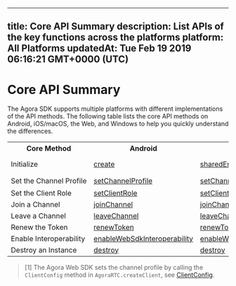 
---
title: Core API Summary
description: List APIs of the key functions across the platforms
platform: All Platforms
updatedAt: Tue Feb 19 2019 06:16:21 GMT+0000 (UTC)
---
# Core API Summary
The Agora SDK supports multiple platforms with different implementations of the API methods. The following table lists the core API methods on Android, iOS/macOS, the Web, and Windows to help you quickly understand the differences.

<table>
  <tr>
    <th>Core Method</th>
    <th>Android</th>
    <th>iOS/macOS</th>
    <th>Web</th>
    <th>Windows</th>
  </tr>
  <tr>
    <td>Initialize</td>
    <td><a href="https://docs.agora.io/en/Interactive%20Broadcast/API%20Reference/java/classio_1_1agora_1_1rtc_1_1_rtc_engine.html#a35466f690d0a9332f24ea8280021d5ed">create</a></td>
    <td><a href="https://docs.agora.io/en/Interactive%20Broadcast/API%20Reference/oc/Classes/AgoraRtcEngineKit.html#//api/name/sharedEngineWithAppId:delegate:">sharedEngineWithAppId</a></td>
    <td><a href="https://docs.agora.io/en/Interactive%20Broadcast/API%20Reference/web/globals.html#createclient">AgoraRTC.createClient</a><br><a href="https://docs.agora.io/en/Interactive%20Broadcast/API%20Reference/web/interfaces/agorartc.client.html#init">Client.init</a></td>
    <td><a href="https://docs.agora.io/en/Interactive%20Broadcast/API%20Reference/cpp/group__create_agora_rtc_engine.html">createAgoraRtcEngine</a><br><a href="https://docs.agora.io/en/Interactive%20Broadcast/API%20Reference/cpp/classagora_1_1rtc_1_1_i_rtc_engine.html#ac71db65e66942e4e0a0550e95c16890f">initialize</a></td>
  </tr>
  <tr>
    <td nowrap="nowrap">Set the Channel Profile</td>
    <td><a href="https://docs.agora.io/en/Interactive%20Broadcast/API%20Reference/java/classio_1_1agora_1_1rtc_1_1_rtc_engine.html#a1bfb76eb4365b8b97648c3d1b69f2bd6">setChannelProfile</a></td>
    <td><a href="https://docs.agora.io/en/Interactive%20Broadcast/API%20Reference/oc/Classes/AgoraRtcEngineKit.html#//api/name/setChannelProfile:">setChannelProfile</a></td>
    <td><a href="https://docs.agora.io/en/Interactive%20Broadcast/API%20Reference/web/globals.html#createclient">AgoraRTC.createClient</a><sup>[1]</sup></td>
    <td><a href="https://docs.agora.io/en/Interactive%20Broadcast/API%20Reference/cpp/classagora_1_1rtc_1_1_i_rtc_engine.html#aab53788c74da25080bad61f0525d12ae">setChannelProfile</a></td>
  </tr>
  <tr>
    <td>Set the Client Role</td>
    <td><a href="https://docs.agora.io/en/Interactive%20Broadcast/API%20Reference/java/classio_1_1agora_1_1rtc_1_1_rtc_engine.html#aa2affa28a23d44d18b6889fba03f47ec">setClientRole</a></td>
    <td><a href="https://docs.agora.io/en/Interactive%20Broadcast/API%20Reference/oc/Classes/AgoraRtcEngineKit.html#//api/name/setClientRole:">setClientRole</a></td>
    <td><a href="https://docs.agora.io/en/Interactive%20Broadcast/API%20Reference/web/interfaces/agorartc.client.html#setclientrole">setClientRole</a></td>
    <td><a href="https://docs.agora.io/en/Interactive%20Broadcast/API%20Reference/cpp/classagora_1_1rtc_1_1_i_rtc_engine.html#a89ca6a15d5a388f3c82038e74bad4040">setClientRole</a></td>
  </tr>
  <tr>
    <td>Join a Channel</td>
    <td><a href="https://docs.agora.io/en/Interactive%20Broadcast/API%20Reference/java/classio_1_1agora_1_1rtc_1_1_rtc_engine.html#a8b308c9102c08cb8dafb4672af1a3b4c">joinChannel</a></td>
    <td><a href="https://docs.agora.io/en/Interactive%20Broadcast/API%20Reference/oc/Classes/AgoraRtcEngineKit.html#//api/name/joinChannelByToken:channelId:info:uid:joinSuccess:">joinChannelByToken</a></td>
    <td><a href="https://docs.agora.io/en/Interactive%20Broadcast/API%20Reference/web/interfaces/agorartc.client.html#join">Client.join</a></td>
    <td><a href="https://docs.agora.io/en/Interactive%20Broadcast/API%20Reference/cpp/classagora_1_1rtc_1_1_i_rtc_engine.html#adc937172e59bd2695ea171553a88188c">joinChannel</a></td>
  </tr>
  <tr>
    <td>Leave a Channel</td>
    <td><a href="https://docs.agora.io/en/Interactive%20Broadcast/API%20Reference/java/classio_1_1agora_1_1rtc_1_1_rtc_engine.html#a2929e4a46d5342b68d0deb552c29d597">leaveChannel</a></td>
    <td><a href="https://docs.agora.io/en/Interactive%20Broadcast/API%20Reference/oc/Classes/AgoraRtcEngineKit.html#//api/name/leaveChannel:">leaveChannel</a></td>
    <td><a href="https://docs.agora.io/en/Interactive%20Broadcast/API%20Reference/web/interfaces/agorartc.client.html#leave">Client.leave</a></td>
    <td><a href="https://docs.agora.io/en/Interactive%20Broadcast/API%20Reference/cpp/classagora_1_1rtc_1_1_i_rtc_engine.html#a51c12d209373650638bfd82e28777081">leaveChannel</a></td>
  </tr>
  <tr>
    <td>Renew the Token</td>
    <td><a href="https://docs.agora.io/en/Interactive%20Broadcast/API%20Reference/java/classio_1_1agora_1_1rtc_1_1_rtc_engine.html#af1428905e5778a9ca209f64592b5bf80">renewToken</a></td>
    <td><a href="https://docs.agora.io/en/Interactive%20Broadcast/API%20Reference/oc/Classes/AgoraRtcEngineKit.html#//api/name/renewToken:">renewToken</a></td>
    <td><a href="https://docs.agora.io/en/Interactive%20Broadcast/API%20Reference/web/interfaces/agorartc.client.html#renewtoken">Client.renewToken</a></td>
    <td><a href="https://docs.agora.io/en/Interactive%20Broadcast/API%20Reference/cpp/classagora_1_1rtc_1_1_i_rtc_engine.html#a8f25b5ff97e2a070a69102e379295739">renewToken</a></td>
  </tr>
  <tr>
    <td>Enable Interoperability</td>
    <td><a href="https://docs.agora.io/en/Interactive%20Broadcast/API%20Reference/java/classio_1_1agora_1_1rtc_1_1_rtc_engine.html#a49636ee063476d7c3da533668771fa03">enableWebSdkInteroperability</a></td>
    <td><a href="https://docs.agora.io/en/Interactive%20Broadcast/API%20Reference/oc/Classes/AgoraRtcEngineKit.html#//api/name/enableWebSdkInteroperability:">enableWebSdkInteroperability</a></td>
    <td>N/A</td>
    <td><a href="https://docs.agora.io/en/Interactive%20Broadcast/API%20Reference/cpp/classagora_1_1rtc_1_1_rtc_engine_parameters.html#a5b82667e75a8f299a60b9b7968da48de">enableWebSdkInteroperability</a></td>
  </tr>
  <tr>
    <td>Destroy an Instance</td>
    <td><a href="https://docs.agora.io/en/Interactive%20Broadcast/API%20Reference/java/classio_1_1agora_1_1rtc_1_1_rtc_engine.html#afb808cdc9025a77af7dd2bce98311bfe">destroy</a></td>
    <td><a href="https://docs.agora.io/en/Interactive%20Broadcast/API%20Reference/oc/Classes/AgoraRtcEngineKit.html#//api/name/destroy">destroy</a></td>
    <td>N/A</td>
    <td><a href="https://docs.agora.io/en/Interactive%20Broadcast/API%20Reference/cpp/classagora_1_1rtc_1_1_i_rtc_engine.html#afe4804c1f53bfee301c0960fda006c47">release</a></td>
  </tr>
</table>

> [1] The Agora Web SDK sets the channel profile by calling the `ClientConfig` method in `AgoraRTC.createClient`, see [ClientConfig](https://docs.agora.io/en/Interactive%20Broadcast/API%20Reference/web/interfaces/agorartc.clientconfig.html).


